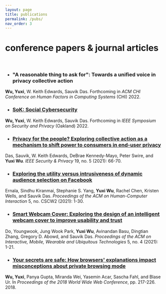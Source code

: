 ```yaml
---
layout: page
title: publications
permalink: /pubs/
nav_order: 3
---
```


# conference papers & journal articles

<br/>

* ### "A reasonable thing to ask for": Towards a unified voice in privacy collective action
**Wu, Yuxi**, W. Keith Edwards, Sauvik Das.  Forthcoming in _ACM CHI Conference on Human Factors in Computing Systems_ (CHI) 2022.

* ### [SoK: Social Cybersecurity](./pubs/sp22_sok_socialcybersecurity.pdf)
**Wu, Yuxi**, W. Keith Edwards, Sauvik Das.  Forthcoming in _IEEE Symposium on Security and Privacy_ (Oakland) 2022.

* ### [Privacy for the people? Exploring collective action as a mechanism to shift power to consumers in end-user privacy](./pubs/ieeesp21_pftp.pdf)
Das, Sauvik, W. Keith Edwards, DeBrae Kennedy-Mayo, Peter Swire, and **Yuxi Wu**. _IEEE Security & Privacy_ 19, no. 5 (2021): 66-70.

* ### [Exploring the utility versus intrusiveness of dynamic audience selection on Facebook](./pubs/cscw21_dynamicaudienceselection.pdf)
Ernala, Sindhu Kiranmai, Stephanie S. Yang, **Yuxi Wu**, Rachel Chen, Kristen Wells, and Sauvik Das. _Proceedings of the ACM on Human-Computer Interaction_ 5, no. CSCW2 (2021): 1-30.

* ### [Smart Webcam Cover: Exploring the design of an intelligent webcam cover to improve usability and trust](./pubs/imwut21_smartwebcamcover.pdf)
Do, Youngwook, Jung Wook Park, **Yuxi Wu**, Avinandan Basu, Dingtian Zhang, Gregory D. Abowd, and Sauvik Das.  _Proceedings of the ACM on Interactive, Mobile, Wearable and Ubiquitous Technologies_ 5, no. 4 (2021): 1-21.

* ### [Your secrets are safe: How browsers' explanations impact misconceptions about private browsing mode](./pubs/www18_yoursecretsaresafe.pdf)
**Wu, Yuxi**, Panya Gupta, Miranda Wei, Yasemin Acar, Sascha Fahl, and Blase Ur.  In _Proceedings of the 2018 World Wide Web Conference_, pp. 217-226. 2018.
